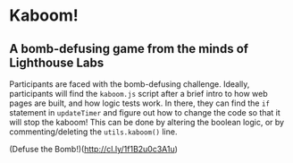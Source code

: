 # Kaboom!

## A bomb-defusing game from the minds of Lighthouse Labs

Participants are faced with the bomb-defusing challenge. Ideally, participants will find the `kaboom.js` script after a brief intro to how web pages are built, and how logic tests work. In there, they can find the `if` statement in `updateTimer` and figure out how to change the code so that it will stop the kaboom! This can be done by altering the boolean logic, or by commenting/deleting the `utils.kaboom()` line. 


(Defuse the Bomb!)(http://cl.ly/1f1B2u0c3A1u)

